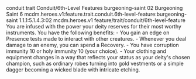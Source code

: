 <ability>
  <metadata>
    <class>conduit</class>
    <feature_type>trait</feature_type>
    <file_dpath>Conduit/6th-Level Features</file_dpath>
    <item_id>burgeoning-saint</item_id>
    <item_index>02</item_index>
    <item_name>Burgeoning Saint</item_name>
    <level>6</level>
    <scc>mcdm.heroes.v1:feature.trait.conduit.6th-level-feature:burgeoning-saint</scc>
    <scdc>1.1.1:5.1.4.3:02</scdc>
    <source>mcdm.heroes.v1</source>
    <type>feature/trait/conduit/6th-level-feature</type>
  </metadata>
  <effects>
    <effect type="mundane">You are infused with the power your deity reserves for their most worthy instruments. You have the following benefits:
- You gain an edge on Presence tests made to interact with other creatures.
- Whenever you deal damage to an enemy, you can spend a Recovery.
- You have corruption immunity 10 or holy immunity 10 (your choice).
- Your clothing and equipment changes in a way that reflects your status as your deity&apos;s chosen champion, such as ordinary robes turning into gold vestments or a simple dagger becoming a wicked blade with intricate etching.</effect>
  </effects>
</ability>
